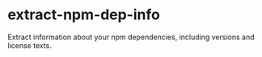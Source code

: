 # extract-npm-dep-info
Extract information about your npm dependencies, including versions and license texts.
